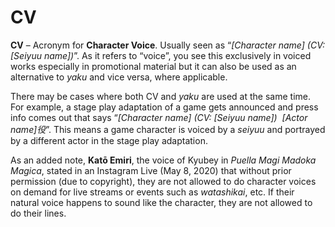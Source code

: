 # CV

**CV** – Acronym for **Character Voice**. Usually seen as “*[Character name] (CV: [Seiyuu name])*”. As it refers to “voice”, you see this exclusively in voiced works especially in promotional material but it can also be used as an alternative to _yaku_ and vice versa, where applicable.

There may be cases where both CV and _yaku_ are used at the same time. For example, a stage play adaptation of a game gets announced and press info comes out that says “*[Character name] (CV: [Seiyuu name])  [Actor name]役*”. This means a game character is voiced by a *seiyuu* and portrayed by a different actor in the stage play adaptation.  
  
As an added note, **Katō Emiri**, the voice of Kyubey in *Puella Magi Madoka Magica*, stated in an Instagram Live (May 8, 2020) that without prior permission (due to copyright), they are not allowed to do character voices on demand for live streams or events such as *watashikai*, etc. If their natural voice happens to sound like the character, they are not allowed to do their lines.
